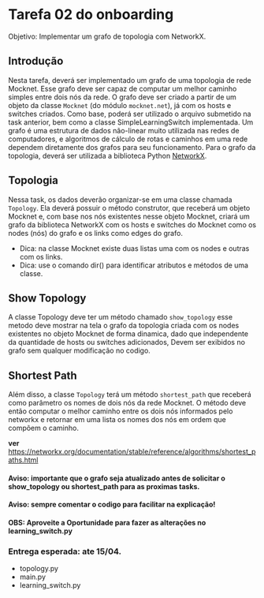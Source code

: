 # Tarefa 02 do onboarding

Objetivo: Implementar um grafo de topologia com NetworkX.

## Introdução

Nesta tarefa, deverá ser implementado um grafo de uma topologia de rede Mocknet.
Esse grafo deve ser capaz de computar um melhor caminho simples entre dois nós da rede.
O grafo deve ser criado a partir de um objeto da classe `Mocknet` (do módulo `mocknet.net`), já com os hosts e switches criados.
Como base, poderá ser utilizado o arquivo submetido na task anterior, bem como a classe SimpleLearningSwitch implementada.
Um grafo é uma estrutura de dados não-linear muito utilizada nas redes de computadores, e algoritmos de cálculo de 
rotas e caminhos em uma rede dependem diretamente dos grafos para seu funcionamento.
Para o grafo da topologia, deverá ser utilizada a biblioteca Python [NetworkX](https://networkx.org/).

## Topologia

Nessa task, os dados deverão organizar-se em uma classe chamada `Topology`.
Ela deverá possuir o método construtor, que receberá um objeto Mocknet e, com base nos nós existentes nesse objeto Mocknet,
criará um grafo da biblioteca NetworkX com os hosts e switches do Mocknet como os nodes (nós) do grafo e os links como edges do grafo.

- Dica: na classe Mocknet existe duas listas uma com os nodes e outras com os links.
- Dica: use o comando dir() para identificar atributos e métodos de uma classe.
 
## Show Topology

A classe Topology deve ter um método chamado `show_topology`
esse metodo deve mostrar na tela o grafo da topologia criada com os nodes existentes no objeto Mocknet de forma dinamica, dado que independente da quantidade de hosts ou switches adicionados, Devem ser exibidos no grafo sem qualquer modificação no codigo.


## Shortest Path

Além disso, a classe `Topology` terá um método `shortest_path` que receberá como parâmetro os nomes de dois nós da rede Mocknet.
O método deve então computar o melhor caminho entre os dois nós informados pelo networkx e retornar em uma lista os nomes dos nós em ordem
que compõem o caminho.

**ver** https://networkx.org/documentation/stable/reference/algorithms/shortest_paths.html


#### Aviso: importante que o grafo seja atualizado antes de solicitar o show_topology ou shortest_path para as proximas tasks.
#### Aviso: sempre comentar o codigo para facilitar na explicação!

#### OBS: Aproveite a Oportunidade para fazer as alterações no learning_switch.py

### Entrega esperada: ate 15/04.
- topology.py
- main.py
- learning_switch.py
